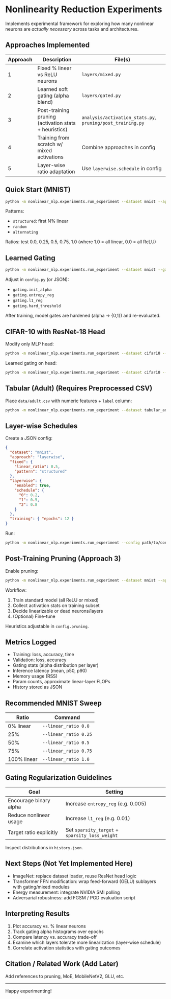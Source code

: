 # Nonlinearity Reduction Experiments

Implements experimental framework for exploring how many nonlinear neurons are *actually necessary* across tasks and architectures.

## Approaches Implemented

| Approach | Description | File(s) |
|----------|-------------|---------|
| 1 | Fixed % linear vs ReLU neurons | `layers/mixed.py` |
| 2 | Learned soft gating (alpha blend) | `layers/gated.py` |
| 3 | Post-training pruning (activation stats + heuristics) | `analysis/activation_stats.py`, `pruning/post_training.py` |
| 4 | Training from scratch w/ mixed activations | Combine approaches in config |
| 5 | Layer-wise ratio adaptation | Use `layerwise.schedule` in config |

## Quick Start (MNIST)

```bash
python -m nonlinear_mlp.experiments.run_experiment --dataset mnist --approach fixed --linear_ratio 0.5 --pattern structured --epochs 10 --run_name mnist_fixed_50
```

Patterns:
- `structured`: first N% linear
- `random`
- `alternating`

Ratios: test 0.0, 0.25, 0.5, 0.75, 1.0 (where 1.0 = all linear, 0.0 = all ReLU)

## Learned Gating

```bash
python -m nonlinear_mlp.experiments.run_experiment --dataset mnist --gating --epochs 15 --run_name mnist_gating
```

Adjust in `config.py` (or JSON):
- `gating.init_alpha`
- `gating.entropy_reg`
- `gating.l1_reg`
- `gating.hard_threshold`

After training, model gates are hardened (alpha -> {0,1}) and re-evaluated.

## CIFAR-10 with ResNet-18 Head

Modify only MLP head:

```bash
python -m nonlinear_mlp.experiments.run_experiment --dataset cifar10 --approach fixed --linear_ratio 0.5 --run_name cifar_head_50
```

Learned gating on head:

```bash
python -m nonlinear_mlp.experiments.run_experiment --dataset cifar10 --gating --run_name cifar_head_gating
```

## Tabular (Adult) (Requires Preprocessed CSV)

Place `data/adult.csv` with numeric features + `label` column:

```bash
python -m nonlinear_mlp.experiments.run_experiment --dataset tabular_adult --approach fixed --linear_ratio 0.5 --run_name adult_50
```

## Layer-wise Schedules

Create a JSON config:

```json
{
  "dataset": "mnist",
  "approach": "layerwise",
  "fixed": {
    "linear_ratio": 0.5,
    "pattern": "structured"
  },
  "layerwise": {
    "enabled": true,
    "schedule": {
      "0": 0.2,
      "1": 0.5,
      "2": 0.8
    }
  },
  "training": { "epochs": 12 }
}
```

Run:

```bash
python -m nonlinear_mlp.experiments.run_experiment --config path/to/config.json --run_name layerwise_test
```

## Post-Training Pruning (Approach 3)

Enable pruning:

```bash
python -m nonlinear_mlp.experiments.run_experiment --dataset mnist --approach fixed --linear_ratio 0.0 --pruning --epochs 10 --run_name mnist_prune_from_relu
```

Workflow:
1. Train standard model (all ReLU or mixed)
2. Collect activation stats on training subset
3. Decide linearizable or dead neurons/layers
4. (Optional) Fine-tune

Heuristics adjustable in `config.pruning`.

## Metrics Logged

- Training: loss, accuracy, time
- Validation: loss, accuracy
- Gating stats (alpha distribution per layer)
- Inference latency (mean, p50, p90)
- Memory usage (RSS)
- Param counts, approximate linear-layer FLOPs
- History stored as JSON

## Recommended MNIST Sweep

| Ratio | Command |
|-------|---------|
| 0% linear | `--linear_ratio 0.0` |
| 25% | `--linear_ratio 0.25` |
| 50% | `--linear_ratio 0.5` |
| 75% | `--linear_ratio 0.75` |
| 100% linear | `--linear_ratio 1.0` |

## Gating Regularization Guidelines

| Goal | Setting |
|------|---------|
| Encourage binary alpha | Increase `entropy_reg` (e.g. 0.005) |
| Reduce nonlinear usage | Increase `l1_reg` (e.g. 0.01) |
| Target ratio explicitly | Set `sparsity_target` + `sparsity_loss_weight` |

Inspect distributions in `history.json`.

## Next Steps (Not Yet Implemented Here)

- ImageNet: replace dataset loader, reuse ResNet head logic
- Transformer FFN modification: wrap feed-forward (GELU) sublayers with gating/mixed modules
- Energy measurement: integrate NVIDIA SMI polling
- Adversarial robustness: add FGSM / PGD evaluation script

## Interpreting Results

1. Plot accuracy vs. % linear neurons
2. Track gating alpha histograms over epochs
3. Compare latency vs. accuracy trade-off
4. Examine which layers tolerate more linearization (layer-wise schedule)
5. Correlate activation statistics with gating outcomes

## Citation / Related Work (Add Later)

Add references to pruning, MoE, MobileNetV2, GLU, etc.

---

Happy experimenting!